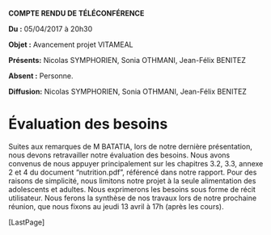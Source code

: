 **COMPTE RENDU DE TÉLÉCONFÉRENCE**

**Du :** 05/04/2017 à 20h30

**Objet :** Avancement projet VITAMEAL

**Présents:** Nicolas SYMPHORIEN, Sonia OTHMANI, Jean-Félix BENITEZ

**Absent :** Personne.

**Diffusion:** Nicolas SYMPHORIEN, Sonia OTHMANI, Jean-Félix BENITEZ

Évaluation des besoins
======================

Suites aux remarques de M BATATIA, lors de notre dernière présentation,
nous devons retravailler notre évaluation des besoins. Nous avons
convenus de nous appuyer principalement sur les chapitres 3.2, 3.3,
annexe 2 et 4 du document “nutrition.pdf”, référencé dans notre rapport.
Pour des raisons de simplicité, nous limitons notre projet à la seule
alimentation des adolescents et adultes. Nous exprimerons les besoins
sous forme de récit utilisateur. Nous ferons la synthèse de nos travaux
lors de notre prochaine réunion, que nous fixons au jeudi 13 avril à 17h
(après les cours).

\[LastPage\]
